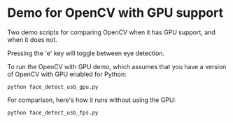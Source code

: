 # Demo for OpenCV with GPU support

Two demo scripts for comparing OpenCV when it has GPU support, and when it does not.

Pressing the 'e' key will toggle between eye detection.

To run the OpenCV with GPU demo, which assumes that you have a version of OpenCV with GPU enabled for Python:
```
python face_detect_usb_gpu.py
```
For comparison, here's how it runs without using the GPU:
```
python face_detect_usb_fps.py
```